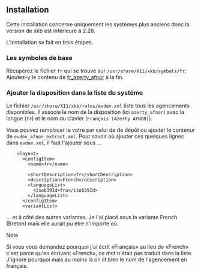 ## Installation

Cette installation concerne uniquement les systèmes plus anciens donc la version de xkb est inférieure à 2.28.

L'installation se fait en trois étapes.

### Les symboles de base

Récupérez le fichier `fr` qui se trouve sur `/usr/share/X11/xkb/symbols/fr`.
Ajoutez-y le contenu de [fr_azerty_afnor](fr_azerty_afnor) à la fin.

### Ajouter la disposition dans la liste du système
Le fichier `/usr/share/X11/xkb/rules/evdev.xml` liste tous les agencements disponibles. Il associe le nom de la disposition (ici `azerty_afnor`) avec la langue (`fr`) et le nom du clavier (`Français (Azerty AFNOR)`).

Vous pouvez remplacer le votre par celui de de dépôt ou ajouter le contenur de `evdev_afnor_extract.xml`. Pour savoir où ajouter ces quelques lignes dans `evdev.xml`, il faut l'ajouter sous …
```
    <layout>
      <configItem>
        <name>fr</name>
        
        <shortDescription>fr</shortDescription>
        <description>French</description>
        <languageList>
          <iso639Id>fra</iso639Id>
        </languageList>
      </configItem>
      <variantList>
```
… et à côté des autres variantes. Je l'ai placé sous la variante French (Breton) mais elle aurait pu être n'importe où.

> [!NOTE]
> Si vous vous demandez pourquoi j'ai écrit «Français» au lieu de «French» c'est parce qu'en écrivant «French», ce mot n'était pas traduit dans la liste. J'ignore pourquoi mais au moins là on lit bien le nom de l'agencement en français.
